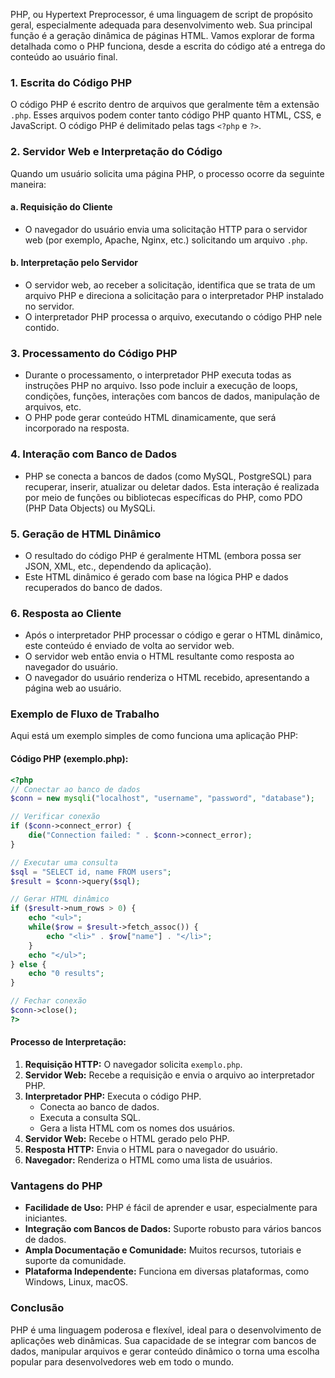 PHP, ou Hypertext Preprocessor, é uma linguagem de script de propósito geral, especialmente adequada para desenvolvimento web. Sua principal função é a geração dinâmica de páginas HTML. Vamos explorar de forma detalhada como o PHP funciona, desde a escrita do código até a entrega do conteúdo ao usuário final.

### 1. Escrita do Código PHP
O código PHP é escrito dentro de arquivos que geralmente têm a extensão `.php`. Esses arquivos podem conter tanto código PHP quanto HTML, CSS, e JavaScript. O código PHP é delimitado pelas tags `<?php` e `?>`.

### 2. Servidor Web e Interpretação do Código
Quando um usuário solicita uma página PHP, o processo ocorre da seguinte maneira:

#### a. Requisição do Cliente
- O navegador do usuário envia uma solicitação HTTP para o servidor web (por exemplo, Apache, Nginx, etc.) solicitando um arquivo `.php`.

#### b. Interpretação pelo Servidor
- O servidor web, ao receber a solicitação, identifica que se trata de um arquivo PHP e direciona a solicitação para o interpretador PHP instalado no servidor.
- O interpretador PHP processa o arquivo, executando o código PHP nele contido.

### 3. Processamento do Código PHP
- Durante o processamento, o interpretador PHP executa todas as instruções PHP no arquivo. Isso pode incluir a execução de loops, condições, funções, interações com bancos de dados, manipulação de arquivos, etc.
- O PHP pode gerar conteúdo HTML dinamicamente, que será incorporado na resposta.

### 4. Interação com Banco de Dados
- PHP se conecta a bancos de dados (como MySQL, PostgreSQL) para recuperar, inserir, atualizar ou deletar dados. Esta interação é realizada por meio de funções ou bibliotecas específicas do PHP, como PDO (PHP Data Objects) ou MySQLi.

### 5. Geração de HTML Dinâmico
- O resultado do código PHP é geralmente HTML (embora possa ser JSON, XML, etc., dependendo da aplicação).
- Este HTML dinâmico é gerado com base na lógica PHP e dados recuperados do banco de dados.

### 6. Resposta ao Cliente
- Após o interpretador PHP processar o código e gerar o HTML dinâmico, este conteúdo é enviado de volta ao servidor web.
- O servidor web então envia o HTML resultante como resposta ao navegador do usuário.
- O navegador do usuário renderiza o HTML recebido, apresentando a página web ao usuário.

### Exemplo de Fluxo de Trabalho
Aqui está um exemplo simples de como funciona uma aplicação PHP:

#### Código PHP (exemplo.php):
```php
<?php
// Conectar ao banco de dados
$conn = new mysqli("localhost", "username", "password", "database");

// Verificar conexão
if ($conn->connect_error) {
    die("Connection failed: " . $conn->connect_error);
}

// Executar uma consulta
$sql = "SELECT id, name FROM users";
$result = $conn->query($sql);

// Gerar HTML dinâmico
if ($result->num_rows > 0) {
    echo "<ul>";
    while($row = $result->fetch_assoc()) {
        echo "<li>" . $row["name"] . "</li>";
    }
    echo "</ul>";
} else {
    echo "0 results";
}

// Fechar conexão
$conn->close();
?>
```

#### Processo de Interpretação:
1. **Requisição HTTP:** O navegador solicita `exemplo.php`.
2. **Servidor Web:** Recebe a requisição e envia o arquivo ao interpretador PHP.
3. **Interpretador PHP:** Executa o código PHP.
   - Conecta ao banco de dados.
   - Executa a consulta SQL.
   - Gera a lista HTML com os nomes dos usuários.
4. **Servidor Web:** Recebe o HTML gerado pelo PHP.
5. **Resposta HTTP:** Envia o HTML para o navegador do usuário.
6. **Navegador:** Renderiza o HTML como uma lista de usuários.

### Vantagens do PHP
- **Facilidade de Uso:** PHP é fácil de aprender e usar, especialmente para iniciantes.
- **Integração com Bancos de Dados:** Suporte robusto para vários bancos de dados.
- **Ampla Documentação e Comunidade:** Muitos recursos, tutoriais e suporte da comunidade.
- **Plataforma Independente:** Funciona em diversas plataformas, como Windows, Linux, macOS.

### Conclusão
PHP é uma linguagem poderosa e flexível, ideal para o desenvolvimento de aplicações web dinâmicas. Sua capacidade de se integrar com bancos de dados, manipular arquivos e gerar conteúdo dinâmico o torna uma escolha popular para desenvolvedores web em todo o mundo.

